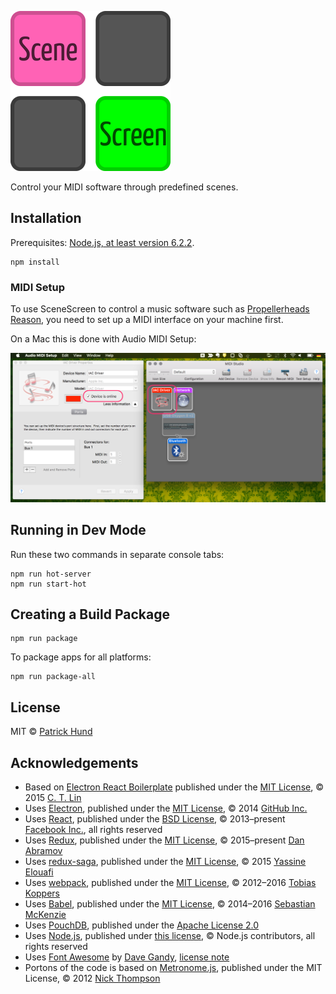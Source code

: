 ![SceneScreen](./docs/images/scenescreen_256x256.png)

Control your MIDI software through predefined scenes.

## Installation

Prerequisites: [Node.js, at least version 6.2.2](https://nodejs.org/).

```
npm install
```

### MIDI Setup

To use SceneScreen to control a music software such as 
[Propellerheads Reason](https://www.propellerheads.se/reason), you need to set up a MIDI interface
on your machine first.

On a Mac this is done with Audio MIDI Setup:

![Mac MIDI Setup](./docs/images/mac-midi-setup.png)

## Running in Dev Mode

Run these two commands in separate console tabs:

```
npm run hot-server
npm run start-hot
```

## Creating a Build Package

```
npm run package
```

To package apps for all platforms:

```
npm run package-all
```

## License
MIT © [Patrick Hund](https://github.com/pahund)

## Acknowledgements

* Based on [Electron React Boilerplate](https://github.com/chentsulin/electron-react-boilerplate)
  published under the [MIT License](https://github.com/chentsulin/electron-react-boilerplate/blob/master/LICENSE),
  © 2015 [C. T. Lin](https://github.com/chentsulin)
* Uses [Electron](https://github.com/electron/electron),
  published under the [MIT License](https://github.com/electron/electron/blob/master/LICENSE),
  © 2014 [GitHub Inc.](https://github.com/github)
* Uses [React](https://github.com/facebook/react),
  published under the [BSD License](https://github.com/facebook/react/blob/master/LICENSE),
  © 2013–present [Facebook Inc.](https://github.com/facebook),
  all rights reserved
* Uses [Redux](https://github.com/reactjs/redux),
  published under the [MIT License](https://github.com/reactjs/redux/blob/master/LICENSE.md),
  © 2015–present [Dan Abramov](https://github.com/gaearon)
* Uses [redux-saga](https://github.com/yelouafi/redux-saga),
  published under the [MIT License](https://github.com/yelouafi/redux-saga/blob/master/LICENSE),
  © 2015 [Yassine Elouafi](https://github.com/yelouafi)
* Uses [webpack](https://github.com/webpack/webpack),
  published under the [MIT License](https://github.com/webpack/webpack/blob/master/LICENSE),
  © 2012–2016 [Tobias Koppers](https://github.com/sokra)
* Uses [Babel](https://github.com/babel/babel),
  published under the [MIT License](https://github.com/babel/babel/blob/master/LICENSE),
  © 2014–2016 [Sebastian McKenzie](https://github.com/kittens)
* Uses [PouchDB](https://github.com/pouchdb/pouchdb),
  published under the [Apache License 2.0](https://github.com/pouchdb/pouchdb/blob/master/LICENSE)
* Uses [Node.js](https://github.com/nodejs/node),
  published under [this license](https://github.com/nodejs/node/blob/master/LICENSE),
  © Node.js contributors, all rights reserved
* Uses [Font Awesome](https://github.com/FortAwesome/Font-Awesome)
  by [Dave Gandy](https://github.com/davegandy),
  [license note](https://github.com/FortAwesome/Font-Awesome#license)
* Portons of the code is based on [Metronome.js](https://gist.github.com/nick-thompson/4551106),
  published under the MIT License,
  © 2012 [Nick Thompson](https://gist.github.com/nick-thompson)
